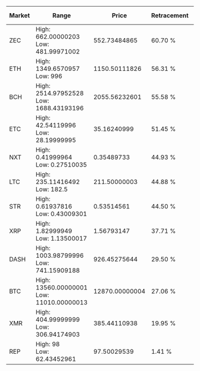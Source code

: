 | Market | Range | Price| Retracement | Doubles to 50% |
| --- | --- | --- | --- | --- |
| ZEC | High: 662.00000203<br />Low: 481.99971002 | 552.73484865 | 60.70 % | 1.03 |
| ETH | High: 1349.6570957<br />Low: 996 | 1150.50111826 | 56.31 % | 1.02 |
| BCH | High: 2514.97952528<br />Low: 1688.43193196 | 2055.56232601 | 55.58 % | 1.02 |
| ETC | High: 42.54119996<br />Low: 28.19999995 | 35.16240999 | 51.45 % | 1.01 |
| NXT | High: 0.41999964<br />Low: 0.27510035 | 0.35489733 | 44.93 % | 0.00 |
| LTC | High: 235.11416492<br />Low: 182.5 | 211.50000003 | 44.88 % | 0.00 |
| STR | High: 0.61937816<br />Low: 0.43009301 | 0.53514561 | 44.50 % | 0.00 |
| XRP | High: 1.82999949<br />Low: 1.13500017 | 1.56793147 | 37.71 % | 0.00 |
| DASH | High: 1003.98799996<br />Low: 741.15909188 | 926.45275644 | 29.50 % | 0.00 |
| BTC | High: 13560.00000001<br />Low: 11010.00000013 | 12870.00000004 | 27.06 % | 0.00 |
| XMR | High: 404.99999999<br />Low: 306.94174903 | 385.44110938 | 19.95 % | 0.00 |
| REP | High: 98<br />Low: 62.43452961 | 97.50029539 | 1.41 % | 0.00 |
